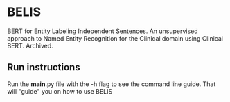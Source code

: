 # BELIS
BERT for Entity Labeling Independent Sentences. An unsupervised approach to Named Entity Recognition for the Clinical domain using Clinical BERT. Archived.
## Run instructions
Run the __main__.py file with the -h flag to see the command line guide. That will "guide" you on how to use BELIS
